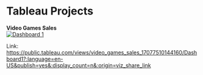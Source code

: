 <h1>Tableau Projects</h1>
<T1><B>Video Games Sales</B></T1>
<b1>
<div class='tableauPlaceholder' id='viz1707751030487' style='position: relative'><noscript><a href='#'><img alt='Dashboard 1 ' 
src='https:&#47;&#47;public.tableau.com&#47;static&#47;images&#47;vi&#47;video_games_sales_17077510144160&#47;Dashboard1&#47;1_rss.png' style='border: none' /></a>
</noscript><object class='tableauViz'  style='display:none;'><param name='host_url' value='https%3A%2F%2Fpublic.tableau.com%2F' /> 
  <param name='embed_code_version' value='3' /> <param name='site_root' value='' />
  <param name='name' value='video_games_sales_17077510144160&#47;Dashboard1' /><param name='tabs' value='no' /><param name='toolbar' value='yes' />
  <param name='static_image' value='https:&#47;&#47;public.tableau.com&#47;static&#47;images&#47;vi&#47;video_games_sales_17077510144160&#47;Dashboard1&#47;1.png' /> 
  <param name='animate_transition' value='yes' /><param name='display_static_image' value='yes' /><param name='display_spinner' value='yes' /><param name='display_overlay' value='yes' />
  <param name='display_count' value='yes' /><param name='language' value='en-US' /><param name='filter' value='publish=yes' /></object></div>                
</b1>
<b2>
  
  Link: https://public.tableau.com/views/video_games_sales_17077510144160/Dashboard1?:language=en-US&publish=yes&:display_count=n&:origin=viz_share_link
</b2>
